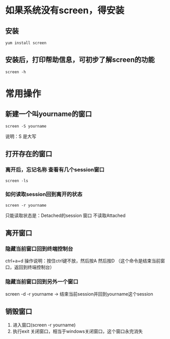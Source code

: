 # 如果系统没有screen，得安装
## 安装
    yum install screen
## 安装后，打印帮助信息，可初步了解screen的功能
    screen -h

# 常用操作
## 新建一个叫yourname的窗口
    screen -S yourname 
说明：S 是大写



## 打开存在的窗口
### 离开后，忘记名称 查看有几个session窗口
    screen -ls 
### 如何读取session回到离开的状态
    screen -r yourname

只能读取状态是：Detached的session 窗口
不读取Attached



## 离开窗口
### 隐藏当前窗口回到终端控制台
  ctrl+a+d  操作说明：按住ctrl键不放，然后按A 然后按D （这个命令是结束当前窗口，返回到终端控制台）
### 隐藏当前窗口回到另外一个窗口
screen -d -r yourname -> 结束当前session并回到yourname这个session
## 销毁窗口
1. 进入窗口(screen -r yourname)
2. 执行exit
关闭窗口，相当于windows关闭窗口，这个窗口永完消失